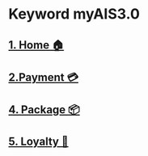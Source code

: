 # Keyword myAIS3.0

## <a href="https://github.com/NopparatP/ToroSandBox/blob/main/Home.md" target="_blank">1. Home 🏠</a><br>
## <a href="https://github.com/NopparatP/ToroSandBox/blob/main/Payment.md"  target="_blank">2.Payment 💳</a><br>
## <a href="https://github.com/NopparatP/ToroSandBox/blob/main/Package.md"  target="_blank">4. Package 📦</a><br>
## <a href="https://github.com/NopparatP/ToroSandBox/blob/main/Loyalty.md"  target="_blank">5. Loyalty 👑</a>
